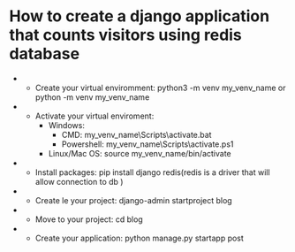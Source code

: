 # How to create a django application that counts visitors using redis database


* - Create your virtual enviromment: python3 -m venv my_venv_name or python -m venv my_venv_name
* - Activate your virtual enviroment: 
	* Windows: 
		- CMD:  my_venv_name\Scripts\activate.bat		
		- Powershell:  my_venv_name\Scripts\activate.ps1
	* Linux/Mac OS: source my_venv_name/bin/activate
* - Install packages: pip install django redis(redis is a driver that will allow connection to db )
* - Create le your project: django-admin startproject blog
* - Move to your project: cd blog  
* - Create your application: python manage.py startapp post


